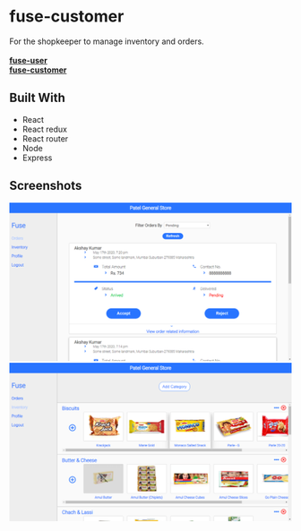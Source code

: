 # fuse-customer
For the shopkeeper to manage inventory and orders.
</br>
</br>
[**fuse-user**](fuse-user.web.app)
</br>
[**fuse-customer**](fuse-customer.web.app)

## Built With
  * React
  * React redux
  * React router
  * Node
  * Express

## Screenshots
<p align='center' >
 <img src='https://github.com/Akkiro45/assets/blob/master/fuse/screenshots/Screenshot13.png' alt='screenshot' />
 <img src='https://github.com/Akkiro45/assets/blob/master/fuse/screenshots/Screenshot14.png' alt='screenshot' />
</p>
